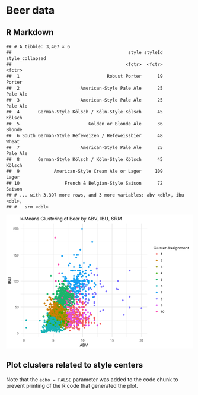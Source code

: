 # Beer data



## R Markdown


```
## # A tibble: 3,407 × 6
##                                            style styleId style_collapsed
##                                           <fctr>  <fctr>          <fctr>
##  1                                 Robust Porter      19          Porter
##  2                       American-Style Pale Ale      25        Pale Ale
##  3                       American-Style Pale Ale      25        Pale Ale
##  4       German-Style Kölsch / Köln-Style Kölsch      45          Kölsch
##  5                          Golden or Blonde Ale      36          Blonde
##  6 South German-Style Hefeweizen / Hefeweissbier      48           Wheat
##  7                       American-Style Pale Ale      25        Pale Ale
##  8       German-Style Kölsch / Köln-Style Kölsch      45          Kölsch
##  9             American-Style Cream Ale or Lager     109           Lager
## 10                 French & Belgian-Style Saison      72          Saison
## # ... with 3,397 more rows, and 3 more variables: abv <dbl>, ibu <dbl>,
## #   srm <dbl>
```

![](compile_files/figure-html/cars-1.png)<!-- -->

## Plot clusters related to style centers



Note that the `echo = FALSE` parameter was added to the code chunk to prevent printing of the R code that generated the plot.
